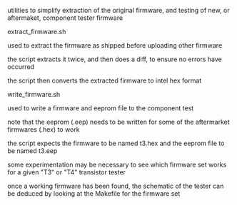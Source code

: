 utilities to simplify extraction of the original firmware, and testing of new, or aftermaket, component tester firmware 

extract_firmware.sh 

used to extract the firmware as shipped before uploading other firmware

the script extracts it twice, and then does a diff, to ensure no errors have occurred

the script then converts the extracted firmware to intel hex format

write_firmware.sh

used to write a firmware and eeprom file to the component test

note that the eeprom (.eep) needs to be written for some of the aftermarket firmwares (.hex) to work

the script expects the firmware to be named t3.hex and the eeprom file to be named t3.eep

some experimentation may be necessary to see which firmware set works for a given "T3" or "T4" transistor tester

once a working firmware has been found, the schematic of the tester can be deduced by looking at the Makefile for the firmware set

